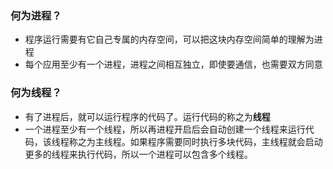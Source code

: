 ### 何为进程？
* 程序运行需要有它自己专属的内存空间，可以把这块内存空间简单的理解为进程
* 每个应用至少有一个进程，进程之间相互独立，即使要通信，也需要双方同意

### 何为线程？
* 有了进程后，就可以运行程序的代码了。运行代码的称之为**线程**
* 一个进程至少有一个线程，所以再进程开启后会自动创建一个线程来运行代码，该线程称之为主线程。如果程序需要同时执行多块代码，主线程就会启动更多的线程来执行代码，所以一个进程可以包含多个线程。